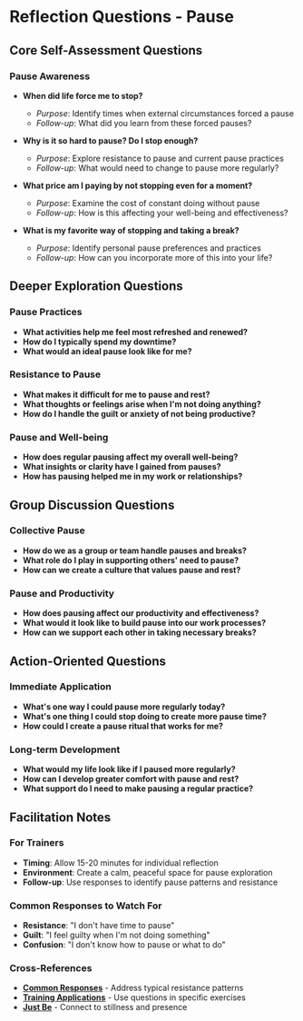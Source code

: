# Reflection Questions - Pause

## Core Self-Assessment Questions

### Pause Awareness
- **When did life force me to stop?**
  - *Purpose*: Identify times when external circumstances forced a pause
  - *Follow-up*: What did you learn from these forced pauses?

- **Why is it so hard to pause? Do I stop enough?**
  - *Purpose*: Explore resistance to pause and current pause practices
  - *Follow-up*: What would need to change to pause more regularly?

- **What price am I paying by not stopping even for a moment?**
  - *Purpose*: Examine the cost of constant doing without pause
  - *Follow-up*: How is this affecting your well-being and effectiveness?

- **What is my favorite way of stopping and taking a break?**
  - *Purpose*: Identify personal pause preferences and practices
  - *Follow-up*: How can you incorporate more of this into your life?

## Deeper Exploration Questions

### Pause Practices
- **What activities help me feel most refreshed and renewed?**
- **How do I typically spend my downtime?**
- **What would an ideal pause look like for me?**

### Resistance to Pause
- **What makes it difficult for me to pause and rest?**
- **What thoughts or feelings arise when I'm not doing anything?**
- **How do I handle the guilt or anxiety of not being productive?**

### Pause and Well-being
- **How does regular pausing affect my overall well-being?**
- **What insights or clarity have I gained from pauses?**
- **How has pausing helped me in my work or relationships?**

## Group Discussion Questions

### Collective Pause
- **How do we as a group or team handle pauses and breaks?**
- **What role do I play in supporting others' need to pause?**
- **How can we create a culture that values pause and rest?**

### Pause and Productivity
- **How does pausing affect our productivity and effectiveness?**
- **What would it look like to build pause into our work processes?**
- **How can we support each other in taking necessary breaks?**

## Action-Oriented Questions

### Immediate Application
- **What's one way I could pause more regularly today?**
- **What's one thing I could stop doing to create more pause time?**
- **How could I create a pause ritual that works for me?**

### Long-term Development
- **What would my life look like if I paused more regularly?**
- **How can I develop greater comfort with pause and rest?**
- **What support do I need to make pausing a regular practice?**

## Facilitation Notes

### For Trainers
- **Timing**: Allow 15-20 minutes for individual reflection
- **Environment**: Create a calm, peaceful space for pause exploration
- **Follow-up**: Use responses to identify pause patterns and resistance

### Common Responses to Watch For
- **Resistance**: "I don't have time to pause"
- **Guilt**: "I feel guilty when I'm not doing something"
- **Confusion**: "I don't know how to pause or what to do"

### Cross-References
- **[Common Responses](common-responses.md)** - Address typical resistance patterns
- **[Training Applications](training-applications.md)** - Use questions in specific exercises
- **[Just Be](../just-be/README.md)** - Connect to stillness and presence
